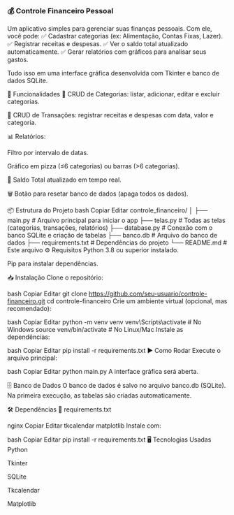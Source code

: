 ### 💰 Controle Financeiro Pessoal

Um aplicativo simples para gerenciar suas finanças pessoais. Com ele, você pode:
✅ Cadastrar categorias (ex: Alimentação, Contas Fixas, Lazer).
✅ Registrar receitas e despesas.
✅ Ver o saldo total atualizado automaticamente.
✅ Gerar relatórios com gráficos para analisar seus gastos.

Tudo isso em uma interface gráfica desenvolvida com Tkinter e banco de dados SQLite.


🚀 Funcionalidades
📂 CRUD de Categorias: listar, adicionar, editar e excluir categorias.

📂 CRUD de Transações: registrar receitas e despesas com data, valor e categoria.

📊 Relatórios:

Filtro por intervalo de datas.

Gráfico em pizza (≤6 categorias) ou barras (>6 categorias).

🔄 Saldo Total atualizado em tempo real.

🗑️ Botão para resetar banco de dados (apaga todos os dados).

📦 Estrutura do Projeto
bash
Copiar
Editar
controle_financeiro/
│
├── main.py             # Arquivo principal para iniciar o app
├── telas.py            # Todas as telas (categorias, transações, relatórios)
├── database.py         # Conexão com o banco SQLite e criação de tabelas
├── banco.db            # Arquivo do banco de dados
├── requirements.txt    # Dependências do projeto
└── README.md           # Este arquivo
⚙️ Requisitos
Python 3.8 ou superior instalado.

Pip para instalar dependências.

📥 Instalação
Clone o repositório:

bash
Copiar
Editar
git clone https://github.com/seu-usuario/controle-financeiro.git
cd controle-financeiro
Crie um ambiente virtual (opcional, mas recomendado):

bash
Copiar
Editar
python -m venv venv
venv\Scripts\activate  # No Windows
source venv/bin/activate  # No Linux/Mac
Instale as dependências:

bash
Copiar
Editar
pip install -r requirements.txt
▶️ Como Rodar
Execute o arquivo principal:

bash
Copiar
Editar
python main.py
A interface gráfica será aberta.

🗄️ Banco de Dados
O banco de dados é salvo no arquivo banco.db (SQLite).
Na primeira execução, as tabelas são criadas automaticamente.

🛠 Dependências
📄 requirements.txt

nginx
Copiar
Editar
tkcalendar
matplotlib
Instale com:

bash
Copiar
Editar
pip install -r requirements.txt
🖥️ Tecnologias Usadas
Python

Tkinter

SQLite

Tkcalendar

Matplotlib

